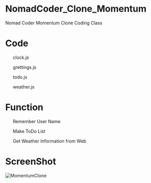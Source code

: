 # NomadCoder_Clone_Momentum
Nomad Coder Momentum Clone Coding Class

# Code
<ul>clock.js</ul>
<ul>grettings.js</ul>
<ul>todo.js</ul>
<ul>weather.js</ul>

# Function
<ul>Remember User Name</ul>
<ul>Make ToDo List</ul>
<ul>Get Weather Information from Web</ul>

# ScreenShot

![MomentumClone](https://user-images.githubusercontent.com/32607413/103440823-30099980-4c8c-11eb-9f68-a63c0196e0d5.jpg)

